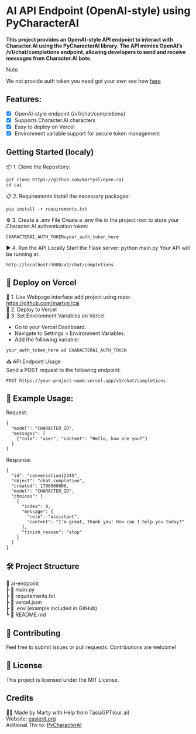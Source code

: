 # AI API Endpoint (OpenAI-style) using PyCharacterAI

**This project provides an OpenAI-style API endpoint to interact with Character.AI using the PyCharacterAI library. The API mimics OpenAI’s /v1/chat/completions endpoint, allowing developers to send and receive messages from Character.AI bots**.

>[!NOTE]
>We not provide auth token you need got your own see how [here](https://github.com/Xtr4F/PyCharacterAI)  

## Features:  
- [x] OpenAI-style endpoint (/v1/chat/completions)
- [x] Supports Character.AI characters
- [x] Easy to deploy on Vercel
- [x] Environment variable support for secure token management

## Getting Started (localy)
📦 1. Clone the Repository:  
```
git clone https://github.com/martysl/open-cai  
cd cai
```
📋 2. Requirements
Install the necessary packages:
```
pip install -r requirements.txt
```

⚙️ 3. Create a .env File
Create a .env file in the project root to store your Character.AI authentication token:
```
CHARACTERAI_AUTH_TOKEN=your_auth_token_here
```
▶️ 4. Run the API Locally
Start the Flask server:
python main.py
Your API will be running at:
```
http://localhost:5000/v1/chat/completions
```
## 📡 Deploy on Vercel
🔧 1. Use Webpage interface add project using repo: https://github.com/martysl/cai  
🚀 2. Deploy to Vercel  
🔐 3. Set Environment Variables on Vercel  
- Go to your Vercel Dashboard.  
- Navigate to Settings > Environment Variables.  
- Add the following variable:  
```
your_auth_token_here ad CHARACTERAI_AUTH_TOKEN
```
📥 API Endpoint Usage  
Send a POST request to the following endpoint:  
```
POST https://your-project-name.vercel.app/v1/chat/completions
```

## 🔧 Example Usage:

Request:
```
{
  "model": "CHARACTER_ID",
  "messages": [
    {"role": "user", "content": "Hello, how are you?"}
  ]
}
```

Response:
```
{
  "id": "conversation12345",
  "object": "chat.completion",
  "created": 1700000000,
  "model": "CHARACTER_ID",
  "choices": [
    {
      "index": 0,
      "message": {
        "role": "assistant",
        "content": "I'm great, thank you! How can I help you today?"
      },
      "finish_reason": "stop"
    }
  ]
}
```

## 🛠 Project Structure  
📁 ai-endpoint  
 ┣ 📄 main.py  
 ┣ 📄 requirements.txt  
 ┣ 📄 vercel.json  
 ┣ 📄 .env (example included in GitHub)  
 ┗ 📄 README.md  
  
## 🤝 Contributing
Feel free to submit issues or pull requests. Contributions are welcome!

## 📄 License
This project is licensed under the MIT License.

## Credits
👨‍💻 Made by Marty with Help from TasiaGPT(our ai)  
Website: [easierit.org](https://main.easierit.org)  
Aditional Thx to: [PyCharacterAI](https://github.com/Xtr4F/PyCharacterAI) 

